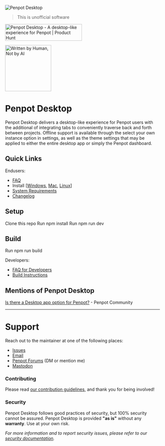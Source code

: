 ![Penpot Desktop](https://europe1.discourse-cdn.com/standard20/uploads/penpot/original/2X/b/bc6c290e4566bc12f8afa162bae80ffb20a7c7f5.jpeg)
> This is unofficial software

<a href="https://www.producthunt.com/posts/penpot-desktop?utm_source=badge-featured&utm_medium=badge&utm_souce=badge-penpot&#0045;desktop" target="_blank"><img src="https://api.producthunt.com/widgets/embed-image/v1/featured.svg?post_id=371642&theme=dark" alt="Penpot&#0032;Desktop - A&#0032;desktop&#0045;like&#0032;experience&#0032;for&#0032;Penpot | Product Hunt" style="width: 250px; height: 54px;" width="250" height="54" /></a>

<a href="https://notbyai.fyi"><img width="150" src="https://sudovanilla.com/content/images/ai.png" alt="Written by Human, Not by AI"></a>

# Penpot Desktop
Penpot Desktop delivers a desktop-like experience for Penpot users with the additional of integrating tabs to conveniently traverse back and forth between projects. Offline support is available through the select your own instance option in settings, as well as the theme settings that may be applied to either the entire desktop app or simply the Penpot dashboard.

## Quick Links
Endusers:
 - [FAQ](https://sudovanilla.org/docs/penpot-desktop/FAQ.md)
 - Install [[Windows](https://sudovanilla.org/docs/penpot-desktop/install/WINDOWS.md), [Mac](https://sudovanilla.org/docs/penpot-desktop/install/MAC.md), [Linux](https://sudovanilla.org/docs/penpot-desktop/install/LINUX.md)]
 - [System Requirements](https://sudovanilla.org/docs/penpot-desktop/install/INSTALL.md#system-requirements)
 - [Changelog](https://sudovanilla.org/docs/penpot-desktop/CHANGELOG.md)

## Setup
Clone this repo
Run npm install
Run npm run dev

## Build

Run npm run build

Developers:
 - [FAQ for Developers](https://sudovanilla.org/docs/penpot-desktop/FAQ-for-developers.md)
 - [Build Instructions](https://sudovanilla.org/docs/penpot-desktop/BUILD.md)

## Mentions of Penpot Desktop
[Is there a Desktop app option for Penpot?](https://community.penpot.app/t/is-there-a-desktop-app-option-for-penpot/2038) - Penpot Community

___

# Support
Reach out to the maintainer at one of the following places:

- [Issues](https://sudovanilla.com/code/Korbs/Penpot-Desktop/issues)
- [Email](mailto:hello@sudovanilla.com)
- [Penpot Forums](https://community.penpot.app/u/korbs/summary) (DM or mention me)
- [Mastodon](https://fosstodon.org/@SudoVanilla)

### Contributing
Please read [our contribution guidelines](https://sudovanilla.org/docs/penpot-desktop/CONTRIBUTING.md), and thank you for being involved!

### Security
Penpot Desktop follows good practices of security, but 100% security cannot be assured.
Penpot Desktop is provided **"as is"** without any **warranty**. Use at your own risk.

_For more information and to report security issues, please refer to our [security documentation](https://sudovanilla.org/docs/penpot-desktop/SECURITY.md)._
